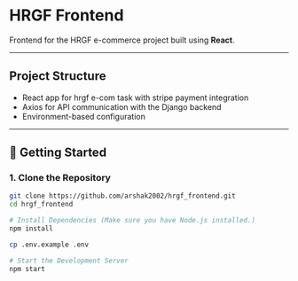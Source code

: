 # HRGF Frontend

Frontend for the HRGF e-commerce project built using **React**.

---

## Project Structure

- React app for hrgf e-com task with stripe payment integration
- Axios for API communication with the Django backend
- Environment-based configuration

---

## 🚀 Getting Started

### 1. Clone the Repository

```bash
git clone https://github.com/arshak2002/hrgf_frontend.git
cd hrgf_frontend

# Install Dependencies (Make sure you have Node.js installed.)
npm install

cp .env.example .env

# Start the Development Server
npm start
